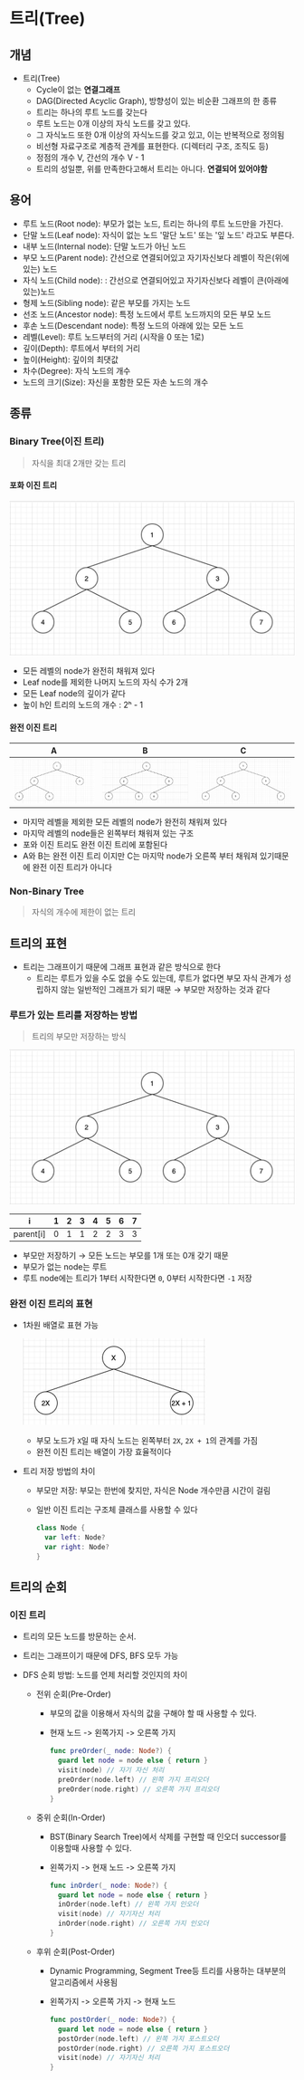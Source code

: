# 트리(Tree)

## 개념

- 트리(Tree)
  - Cycle이 없는 **연결그래프**
  - DAG(Directed Acyclic Graph), 방향성이 있는 비순환 그래프의 한 종류  
  - 트리는 하나의 루트 노드를 갖는다
  - 루트 노드는 0개 이상의 자식 노드를 갖고 있다.
  - 그 자식노드 또한 0개 이상의 자식노드를 갖고 있고, 이는 반복적으로 정의됨
  - 비선형 자료구조로 계층적 관계를 표현한다. (디렉터리 구조, 조직도 등)
  - 정점의 개수 V, 간선의 개수 V - 1
  - 트리의 성일뿐, 위를 만족한다고해서 트리는 아니다. **연결되어 있어야함**

## 용어

- 루트 노드(Root node): 부모가 없는 노드, 트리는 하나의 루트 노드만을 가진다.
- 단말 노드(Leaf node): 자식이 없는 노드 '말단 노드' 또는 '잎 노드' 라고도 부른다.
- 내부 노드(Internal node): 단말 노드가 아닌 노드
- 부모 노드(Parent node): 간선으로 연결되어있고 자기자신보다 레벨이 작은(위에 있는) 노드
- 자식 노드(Child node): : 간선으로 연결되어있고 자기자신보다 레벨이 큰(아래에 있는)노드
- 형제 노드(Sibling node): 같은 부모를 가지는 노드
- 선조 노드(Ancestor node): 특정 노드에서 루트 노드까지의 모든 부모 노드
- 후손 노드(Descendant node): 특정 노드의 아래에 있는 모든 노드
- 레벨(Level): 루트 노드부터의 거리 (시작을 0 또는 1로)
- 깊이(Depth): 루트에서 부터의 거리
- 높이(Height): 깊이의 최댓값
- 차수(Degree): 자식 노드의 개수
- 노드의 크기(Size): 자신을 포함한 모든 자손 노드의 개수



## 종류

### Binary Tree(이진 트리)

> 자식을 최대 2개만 갖는 트리



#### 포화 이진 트리

![Full Binary Tree](https://github.com/JoongChangYang/DataStructure/blob/master/Assets/FullBinaryTree.png)

- 모든 레벨의 node가 완전히 채워져 있다
- Leaf node를 제외한 나머지 노드의 자식 수가 2개
- 모든 Leaf node의 깊이가 같다
- 높이 h인 트리의 노드의 개수 : 2ʰ - 1



#### 완전 이진 트리

|                              A                               |                              B                               |                              C                               |
| :----------------------------------------------------------: | :----------------------------------------------------------: | :----------------------------------------------------------: |
| ![CompleteBinaryTree2](https://github.com/JoongChangYang/DataStructure/blob/master/Assets/CompleteBinaryTree2.png) | ![CompleteBinaryTree](https://github.com/JoongChangYang/DataStructure/blob/master/Assets/CompleteBinaryTree.png) | ![Non-CompleteBinaryTree](https://github.com/JoongChangYang/DataStructure/blob/master/Assets/Non-CompleteBinaryTree.png) |



- 마지막 레벨을 제외한 모든 레벨의 node가 완전히 채워져 있다
- 마지막 레벨의 node들은 왼쪽부터 채워져 있는 구조
- 포와 이진 트리도 완전 이진 트리에 포함된다
- A와 B는 완전 이진 트리 이지만 C는 마지막 node가 오른쪽 부터 채워져 있기때문에 완전 이진 트리가 아니다



### Non-Binary Tree

> 자식의 개수에 제한이 없는 트리



## 트리의 표현

- 트리는 그래프이기 때문에 그래프 표현과 같은 방식으로 한다
  - 트리는 루트가 있을 수도 없을 수도 있는데, 루트가 없다면 부모 자식 관계가 성립하지 않는 일반적인 그래프가 되기 때문 → 부모만 저장하는 것과 같다

### 루트가 있는 트리를 저장하는 방법

> 트리의 부모만 저장하는 방식

![Full Binary Tree](https://github.com/JoongChangYang/DataStructure/blob/master/Assets/FullBinaryTree.png)

| i         | 1    | 2    | 3    | 4    | 5    | 6    | 7    |
| --------- | ---- | ---- | ---- | ---- | ---- | ---- | ---- |
| parent[i] | 0    | 1    | 1    | 2    | 2    | 3    | 3    |

- 부모만 저장하기 → 모든 노드는 부모를 1개 또는 0개 갖기 때문
- 부모가 없는 node는 루트
- 루트 node에는 트리가 1부터 시작한다면 `0`, 0부터 시작한다면 `-1` 저장



### 완전 이진 트리의 표현

- 1차원 배열로 표현 가능

  ![BinaryTreeFormula](https://github.com/JoongChangYang/DataStructure/blob/master/Assets/BinaryTreeFormula.png)

  - 부모 노드가 `X`일 때 자식 노드는 왼쪽부터 `2X`, `2X + 1`의 관계를 가짐
  - 완전 이진 트리는 배열이 가장 효율적이다

- 트리 저장 방법의 차이

  - 부모만 저장: 부모는 한번에 찾지만, 자식은 Node 개수만큼 시간이 걸림

  - 일반 이진 트리는 구조체 클래스를 사용할 수 있다

    ```swift
    class Node {
      var left: Node?
      var right: Node?
    }
    ```

    

## 트리의 순회

### 이진 트리

- 트리의 모든 노드를 방문하는 순서.

- 트리는 그래프이기 때문에 DFS, BFS 모두 가능

- DFS 순회 방법: 노드를 언제 처리할 것인지의 차이

  - 전위 순회(Pre-Order)

    - 부모의 값을 이용해서 자식의 값을 구해야 할 때 사용할 수 있다.

    - 현재 노드 -> 왼쪽가지 -> 오른쪽 가지

      ```swift
      func preOrder(_ node: Node?) {
        guard let node = node else { return }
        visit(node) // 자기 자신 처리
        preOrder(node.left) // 왼쪽 가지 프리오더
        preOrder(node.right) // 오른쪽 가지 프리오더
      }
      ```

      

  - 중위 순회(In-Order)

    - BST(Binary Search Tree)에서 삭제를 구현할 때 인오더 successor를 이용할때 사용할 수 있다.

    - 왼쪽가지 -> 현재 노드 -> 오른쪽 가지

      ```swift
      func inOrder(_ node: Node?) {
        guard let node = node else { return }
        inOrder(node.left) // 왼쪽 가지 인오더
        visit(node) // 자기자신 처리
        inOrder(node.right) // 오른쪽 가지 인오더
      }
      ```

  - 후위 순회(Post-Order)

    - Dynamic Programming, Segment Tree등 트리를 사용하는 대부분의 알고리즘에서 사용됨

    - 왼쪽가지 -> 오른쪽 가지 -> 현재 노드

      ```swift
      func postOrder(_ node: Node?) {
        guard let node = node else { return }
        postOrder(node.left) // 왼쪽 가지 포스트오더
        postOrder(node.right) // 오른쪽 가지 포스트오더
        visit(node) // 자기자신 처리
      }
      ```

      

  